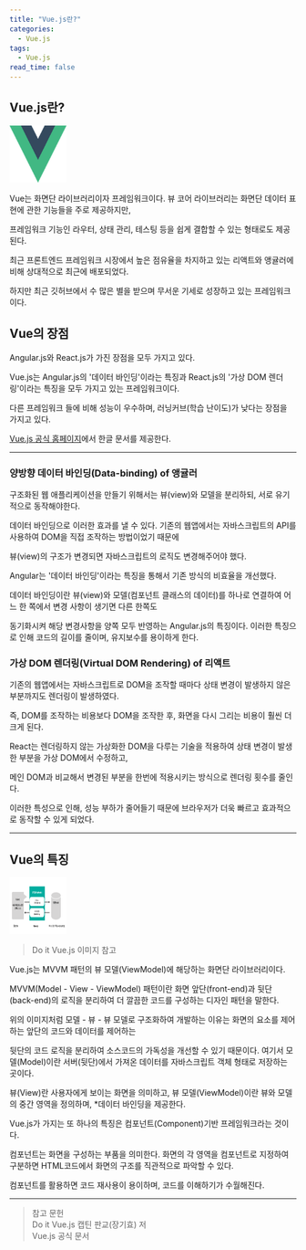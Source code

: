 ```yaml
---
title: "Vue.js란?"
categories:
  - Vue.js
tags:
  - Vue.js
read_time: false
---
```


## Vue.js란?

<img src="/assets/img/vue/vue.png" width="100px" height="100px">

Vue는 화면단 라이브러리이자 프레임워크이다. 뷰 코어 라이브러리는 화면단 데이터 표현에 관한 기능들을 주로 제공하지만,

프레임워크 기능인 라우터, 상태 관리, 테스팅 등을 쉽게 결합할 수 있는 형태로도 제공된다.

최근 프론트엔드 프레임워크 시장에서 높은 점유율을 차지하고 있는 리액트와 앵귤러에 비해 상대적으로 최근에 배포되었다. 

하지만 최근 깃허브에서 수 많은 별을 받으며 무서운 기세로 성장하고 있는 프레임워크이다. 

## Vue의 장점

Angular.js와 React.js가 가진 장점을 모두 가지고 있다.

Vue.js는 Angular.js의 '데이터 바인딩'이라는 특징과 React.js의 '가상 DOM 렌더링'이라는 특징을 모두 가지고 있는 프레임워크이다.

다른 프레임워크 들에 비해 성능이 우수하며, 러닝커브(학습 난이도)가 낮다는 장점을 가지고 있다. 

[Vue.js 공식 홈페이지](https://vuejs.org/)에서 한글 문서를 제공한다.

---

### 양방향 데이터 바인딩(Data-binding) of 앵귤러

구조화된 웹 애플리케이션을 만들기 위해서는 뷰(view)와 모델을 분리하되, 서로 유기적으로 동작해야한다.

데이터 바인딩으로 이러한 효과를 낼 수 있다. 기존의 웹앱에서는 자바스크립트의 API를 사용하여 DOM을 직접 조작하는 방법이었기 때문에

뷰(view)의 구조가 변경되면 자바스크립트의 로직도 변경해주어야 했다.

Angular는 '데이터 바인딩'이라는 특징을 통해서 기존 방식의 비효율을 개선했다.

데이터 바인딩이란 뷰(view)와 모델(컴포넌트 클래스의 데이터)를 하나로 연결하여 어느 한 쪽에서 변경 사항이 생기면 다른 한쪽도 

동기화시켜 해당 변경사항을 양쪽 모두 반영하는 Angular.js의 특징이다. 이러한 특징으로 인해 코드의 길이를 줄이며, 유지보수를 용이하게 한다. 

### 가상 DOM 렌더링(Virtual DOM Rendering) of 리액트

기존의 웹앱에서는 자바스크립트로 DOM을 조작할 때마다 상태 변경이 발생하지 않은 부분까지도 렌더링이 발생하였다.

즉, DOM를 조작하는 비용보다 DOM을 조작한 후, 화면을 다시 그리는 비용이 훨씬 더 크게 된다.

React는 렌더링하지 않는 가상화한 DOM을 다루는 기술을 적용하여 상태 변경이 발생한 부분을 가상 DOM에서 수정하고,

메인 DOM과 비교해서 변경된 부분을 한번에 적용시키는 방식으로 렌더링 횟수를 줄인다.

이러한 특성으로 인해, 성능 부하가 줄어들기 때문에 브라우저가 더욱 빠르고 효과적으로 동작할 수 있게 되었다.

---

## Vue의 특징

<img src="/assets/img/vue/MVVM.png" width="100px" height="100px"/>

>Do it Vue.js 이미지 참고

Vue.js는 MVVM 패턴의 뷰 모델(ViewModel)에 해당하는 화면단 라이브러리이다.

MVVM(Model - View - ViewModel) 패턴이란 화면 앞단(front-end)과 뒷단(back-end)의 로직을 분리하여 더 깔끔한 코드를 구성하는 디자인 패턴을 말한다.

위의 이미지처럼 모델 - 뷰 - 뷰 모델로 구조화하여 개발하는 이유는 화면의 요소를 제어하는 앞단의 코드와 데이터를 제어하는 

뒷단의 코드 로직을 분리하여 소스코드의 가독성을 개선할 수 있기 때문이다. 여기서 모델(Model)이란 서버(뒷단)에서 가져온 데이터를 자바스크립트 객체 형태로 저장하는 곳이다.

뷰(View)란 사용자에게 보이는 화면을 의미하고, 뷰 모델(ViewModel)이란 뷰와 모델의 중간 영역을 정의하며, *데이터 바인딩을 제공한다.

Vue.js가 가지는 또 하나의 특징은 컴포넌트(Component)기반 프레임워크라는 것이다.

컴포넌트는 화면을 구성하는 부품을 의미한다. 화면의 각 영역을 컴포넌트로 지정하여 구분하면 HTML코드에서 화면의 구조를 직관적으로 파악할 수 있다.

컴포넌트를 활용하면 코드 재사용이 용이하며, 코드를 이해하기가 수월해진다.

---

>참고 문헌<br>
>Do it Vue.js 캡틴 판교(장기효) 저<br>
>Vue.js 공식 문서